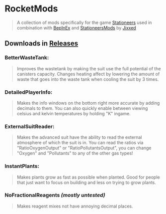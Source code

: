# RocketMods
> A collection of mods specifically for the game [Stationeers](https://store.steampowered.com/app/544550/Stationeers/)
> used in combination with [BepInEx](https://github.com/BepInEx/BepInEx)
> and
> [StationeersMods](https://github.com/jixxed/StationeersMods/releases/latest/)
> by [Jixxed](https://github.com/jixxed/)

## Downloads in [Releases](https://github.com/TerameTechYT/RocketMods/releases/latest)

### BetterWasteTank:
> Improves the wastetank by making the suit use the full potential of the canisters capacity.
> Changes heating affect by lowering the amount of waste that goes into the waste tank when cooling the suit by 3 times.

### DetailedPlayerInfo:
> Makes the info windows on the bottom right more accurate by adding decimals to them.
> You can also quickly enable between viewing celsius and kelvin temperatures by holding "K" ingame.

### ExternalSuitReader:
> Makes the advanced suit have the ability to read the external atmosphere of which the suit is in.
> You can read the ratios via "RatioOxygenOutput" or "RatioPollutantsOutput", you can change "Oxygen" and "Pollutants" to any of the other gas types!

### InstantPlants:
> Makes plants grow as fast as possible when planted.
> Good for people that just want to focus on building and less on trying to grow plants.

### NoFractionalReagents *(mostly untested)*
> Makes reagent mixes not have annoying decimal places.
